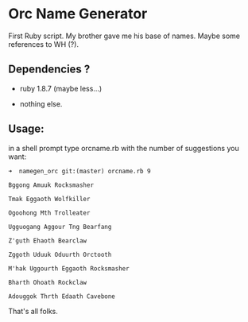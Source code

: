 Orc Name Generator
==================

First Ruby script.
My brother gave me his base of names. Maybe some references to WH (?).

Dependencies ?
--------------

- ruby 1.8.7 (maybe less...)

- nothing else.

Usage:
------

in a shell prompt type orcname.rb with the number of suggestions you want:

    ➜  namegen_orc git:(master) orcname.rb 9

    Bggong Amuuk Rocksmasher

    Tmak Eggaoth Wolfkiller

    Ogoohong Mth Trolleater

    Ugguogang Aggour Tng Bearfang

    Z'guth Ehaoth Bearclaw

    Zggoth Uduuk Oduurth Orctooth

    M'hak Uggourth Eggaoth Rocksmasher

    Bharth Ohoath Rockclaw

    Adouggok Thrth Edaath Cavebone

That's all folks.

